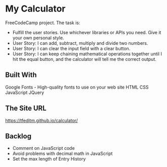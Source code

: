 # My Calculator

FreeCodeCamp project. The task is:
 - Fulfill the user stories. Use whichever libraries or APIs you need. Give it your own personal style.
 - User Story: I can add, subtract, multiply and divide two numbers.
 - User Story: I can clear the input field with a clear button.
 - User Story: I can keep chaining mathematical operations together until I hit the equal button, and the calculator will tell me the correct output.

## Built With

Google Fonts - High-quality fonts to use on your web site
HTML
CSS
JavaScript
JQuery

## The Site URL

https://tfeditm.github.io/calculator/

## Backlog
  - Comment on JavaScript code
  - Avoid problems with decimal math in JavaScript
  - Set the max length of Entry History
